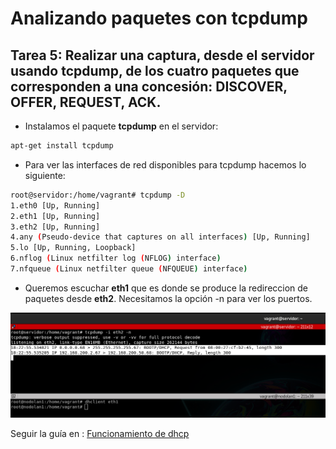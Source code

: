 # Analizando paquetes con tcpdump

## Tarea 5: Realizar una captura, desde el servidor usando tcpdump, de los cuatro paquetes que corresponden a una concesión: DISCOVER, OFFER, REQUEST, ACK.


* Instalamos el paquete **tcpdump** en el servidor:

```sh
apt-get install tcpdump
```

* Para ver las interfaces de red disponibles para tcpdump hacemos lo siguiente:

```sh
root@servidor:/home/vagrant# tcpdump -D
1.eth0 [Up, Running]
2.eth1 [Up, Running]
3.eth2 [Up, Running]
4.any (Pseudo-device that captures on all interfaces) [Up, Running]
5.lo [Up, Running, Loopback]
6.nflog (Linux netfilter log (NFLOG) interface)
7.nfqueue (Linux netfilter queue (NFQUEUE) interface)

```

* Queremos escuchar **eth1** que es donde se produce la redireccion de paquetes desde **eth2**. Necesitamos la opción -n para ver los puertos.


![tcpdump1.png](https://github.com/CeliaGMqrz/servidor_DHCPv4/blob/main/capturas/tcpdump1.png)

Seguir la guía en : [Funcionamiento de dhcp](https://github.com/CeliaGMqrz/servidor_DHCPv4/blob/main/t6_funcionamiento_dchp.md)